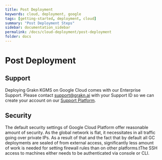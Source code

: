 ```yaml
---
title: Post Deployment
keywords: cloud, deployment, google
tags: [getting-started, deployment, cloud]
summary: "Post Deployment Steps"
sidebar: documentation_sidebar
permalink: /docs/cloud-deployment/post-deployment
folder: docs
---
```


# Post Deployment


## Support
Deploying Grakn KGMS on Google Cloud comes with our Enterprise Support. Please contact <a href="mailto:support@grakn.ai">support@grakn.ai</a> with your Support ID so we can create your account 
on our <a href="https://work.grakn.ai/helpdesk">Support Platform</a>. 

## Security

The default security settings of Google Cloud Platform offer reasonable amount of security. As the global network is flat, it necessitates in all traffic going over private IPs. As a result of that and the fact that by default all GC deployments are sealed of from external access, significantly less amount of work is needed for setting firewall rules than on other platforms.tThe SSH access to machines either needs to be authenticated via console or CLI.
